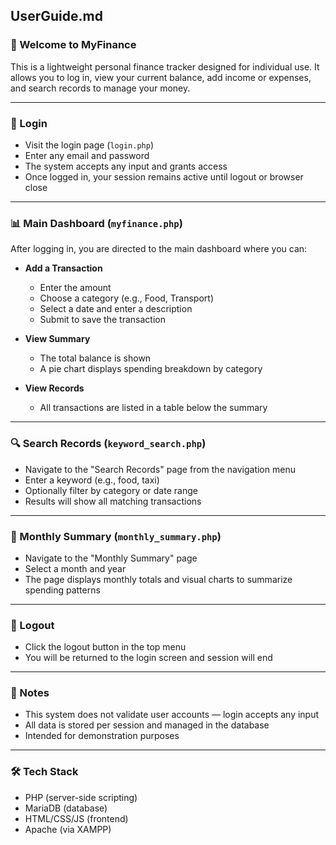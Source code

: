 ## UserGuide.md

### 👋 Welcome to MyFinance

This is a lightweight personal finance tracker designed for individual use. It allows you to log in, view your current balance, add income or expenses, and search records to manage your money.

---

### 🚪 Login

* Visit the login page (`login.php`)
* Enter any email and password
* The system accepts any input and grants access
* Once logged in, your session remains active until logout or browser close

---

### 📊 Main Dashboard (`myfinance.php`)

After logging in, you are directed to the main dashboard where you can:

* **Add a Transaction**

  * Enter the amount
  * Choose a category (e.g., Food, Transport)
  * Select a date and enter a description
  * Submit to save the transaction

* **View Summary**

  * The total balance is shown
  * A pie chart displays spending breakdown by category

* **View Records**

  * All transactions are listed in a table below the summary

---

### 🔍 Search Records (`keyword_search.php`)

* Navigate to the "Search Records" page from the navigation menu
* Enter a keyword (e.g., food, taxi)
* Optionally filter by category or date range
* Results will show all matching transactions

---

### 📅 Monthly Summary (`monthly_summary.php`)

* Navigate to the "Monthly Summary" page
* Select a month and year
* The page displays monthly totals and visual charts to summarize spending patterns

---

### 🚪 Logout

* Click the logout button in the top menu
* You will be returned to the login screen and session will end

---

### 🧪 Notes

* This system does not validate user accounts — login accepts any input
* All data is stored per session and managed in the database
* Intended for demonstration purposes

---

### 🛠 Tech Stack

* PHP (server-side scripting)
* MariaDB (database)
* HTML/CSS/JS (frontend)
* Apache (via XAMPP)

